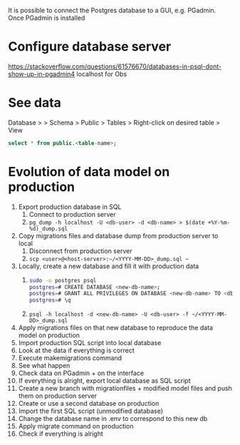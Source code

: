 It is possible to connect the Postgres database to a GUI, e.g. PGadmin.
Once PGadmin is installed

# Configure database server
https://stackoverflow.com/questions/61576670/databases-in-psql-dont-show-up-in-pgadmin4
localhost for Obs

# See data
Database > <dbname> > Schema > Public > Tables > Right-click on desired table > View

```sql
select * from public.<table-name>;
```

# Evolution of data model on production

1. Export production database in SQL
   1. Connect to production server
   2. `pg_dump -h localhost -U <db-user> -d <db-name> > $(date +%Y-%m-%d)_dump.sql`
2. Copy migrations files and database dump from production server to local
   1. Disconnect from production server
   2. `scp <user>@<host-server>:~/<YYYY-MM-DD>_dump.sql ~`
3. Locally, create a new database and fill it with production data
   1. ```bash
      sudo -u postgres psql
      postgres=# CREATE DATABASE <new-db-name>;
      postgres=# GRANT ALL PRIVILEGES ON DATABASE <new-db-name> TO <db-user>;
      postgres=# \q
      ```
   2. `psql -h localhost -d <new-db-name> -U <db-user> -f ~/<YYYY-MM-DD>_dump.sql`
4. Apply migrations files on that new database to reproduce the data model on production
5. Import production SQL script into local database
6. Look at the data if everything is correct
7. Execute makemigrations command
8. See what happen
9. Check data on PGadmin + on the interface
10. If everything is alright, export local database as SQL script
11. Create a new branch with migrationfiles + modified model files and push them on production server
12. Create or use a second database on production
13. Import the first SQL script (unmodified database)
14. Change the database name in .env to correspond to this new db
15. Apply migrate command on production
16. Check if everything is alright
